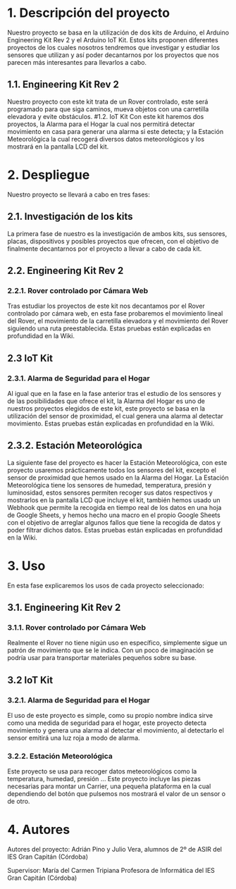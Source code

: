 # 1. Descripción del proyecto
Nuestro proyecto se basa en la utilización de dos kits de Arduino, el Arduino Engineering Kit Rev 2 y el Arduino IoT Kit. Estos kits proponen diferentes proyectos de los cuales nosotros tendremos que investigar y estudiar los sensores que utilizan y así poder decantarnos por los proyectos que nos parecen más interesantes para llevarlos a cabo.

## 1.1. Engineering Kit Rev 2
Nuestro proyecto con este kit trata de un Rover controlado, este será programado para que siga caminos, mueva objetos con una carretilla elevadora y evite obstáculos.
#1.2. IoT Kit
Con este kit haremos dos proyectos, la Alarma para el Hogar la cual nos permitirá detectar movimiento en casa para generar una alarma si este detecta; y la Estación Meteorológica la cual recogerá diversos datos meteorológicos y los mostrará en la pantalla LCD del kit.



# 2. Despliegue
Nuestro proyecto se llevará a cabo en tres fases:

## 2.1. Investigación de los kits
La primera fase de nuestro es la investigación de ambos kits, sus sensores, placas, dispositivos y posibles proyectos que ofrecen, con el objetivo de finalmente decantarnos por el proyecto a llevar a cabo de cada kit.

## 2.2. Engineering Kit Rev 2
### 2.2.1. Rover controlado por Cámara Web
Tras estudiar los proyectos de este kit nos decantamos por el Rover controlado por cámara web, en esta fase probaremos el movimiento lineal del Rover, el movimiento de la carretilla elevadora y el movimiento del Rover siguiendo una ruta preestablecida. Estas pruebas están explicadas en profundidad en la Wiki.

## 2.3 IoT Kit
### 2.3.1. Alarma de Seguridad para el Hogar
Al igual que en la fase en la fase anterior tras el estudio de los sensores y de las posibilidades que ofrece el kit, la Alarma del Hogar es uno de nuestros proyectos elegidos de este kit, este proyecto se basa en la utilización del sensor de proximidad, el cual genera una alarma al detectar movimiento. Estas pruebas están explicadas en profundidad en la Wiki.
## 2.3.2. Estación Meteorológica
La siguiente fase del proyecto es hacer la Estación Meteorológica, con este proyecto usaremos prácticamente todos los sensores del kit, excepto el sensor de proximidad que hemos usado en la Alarma del Hogar. La Estación Meteorológica tiene los sensores de humedad, temperatura, presión y luminosidad, estos sensores permiten recoger sus datos respectivos y mostrarlos en la pantalla LCD que incluye el kit, también hemos usado un Webhook que permite la recogida en tiempo real de los datos en una hoja de Google Sheets, y hemos hecho una macro en el propio Google Sheets con el objetivo de arreglar algunos fallos que tiene la recogida de datos y poder filtrar dichos datos. Estas pruebas están explicadas en profundidad en la Wiki.



# 3. Uso
En esta fase explicaremos los usos de cada proyecto seleccionado:
## 3.1. Engineering Kit Rev 2
### 3.1.1. Rover controlado por Cámara Web
Realmente el Rover no tiene nigún uso en específico, simplemente sigue un patrón de movimiento que se le indica. Con un poco de imaginación se podría usar para transportar materiales pequeños sobre su base.

## 3.2 IoT Kit
### 3.2.1. Alarma de Seguridad para el Hogar
El uso de este proyecto es simple, como su propio nombre indica sirve como una medida de seguridad para el hogar, este proyecto detecta movimiento y genera una alarma al detectar el movimiento, al detectarlo el sensor emitirá una luz roja a modo de alarma.
### 3.2.2. Estación Meteorológica
Este proyecto se usa para recoger datos meteorológicos como la temperatura, humedad, presión ... Este proyecto incluye las piezas necesarias para montar un Carrier, una pequeña plataforma en la cual dependiendo del botón que pulsemos nos mostrará el valor de un sensor o de otro.



# 4. Autores
Autores del proyecto: Adrián Pino y Julio Vera, alumnos de 2º de ASIR del IES Gran Capitán (Córdoba)

Supervisor: María del Carmen Tripiana Profesora de Informática del IES Gran Capitán (Córdoba)

